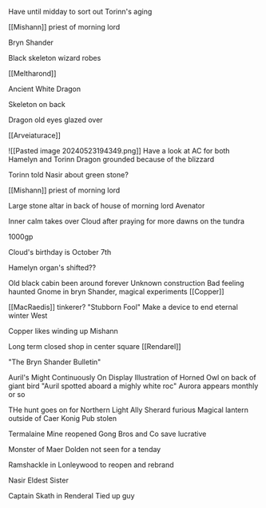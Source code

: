 Have until midday to sort out Torinn's aging

[[Mishann]] priest of morning lord

Bryn Shander

Black skeleton wizard robes

[[Meltharond]]

Ancient White Dragon

Skeleton on back

Dragon old eyes glazed over

[[Arveiaturace]]

![[Pasted image 20240523194349.png]]
Have a look at AC for both Hamelyn and Torinn
Dragon grounded because of the blizzard


Torinn told Nasir about green stone?

[[Mishann]] priest of morning lord

Large stone altar in back of house of morning lord
Avenator

Inner calm takes over Cloud after praying for more dawns on the tundra

1000gp 

Cloud's birthday is October 7th

Hamelyn organ's shifted??

Old black cabin been around forever
	Unknown construction
	Bad feeling haunted
	Gnome in bryn Shander, magical experiments
	[[Copper]]

[[MacRaedis]] tinkerer?
"Stubborn Fool"
Make a device to end eternal winter
West

Copper likes winding up Mishann



Long term closed shop in center square
[[Rendarel]]

"The Bryn Shander Bulletin"

Auril's Might Continuously On Display
Illustration of Horned Owl on back of giant bird
"Auril spotted aboard a mighly white roc"
Aurora appears monthly or so

THe hunt goes on for Northern Light
Ally Sherard furious
Magical lantern outside of Caer Konig Pub stolen

Termalaine Mine reopened Gong Bros and Co save lucrative 

Monster of Maer Dolden not seen for a tenday

Ramshackle in Lonleywood to reopen and rebrand

Nasir Eldest Sister

Captain Skath in Renderal
Tied up guy






